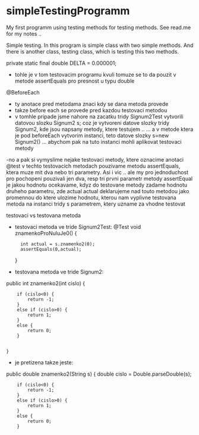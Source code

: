 # simpleTestingProgramm
My first programm using testing methods for testing methods. See read.me for my notes ..

Simple testing. In this program is simple class with two simple methods. And there is another class, testing class, which is testing this two methods.

private static final double DELTA = 0.000001;

- tohle je v tom testovacim programu kvuli tomuze se to da pouzit
v metode assertEquals pro presnost u typu double

@BeforeEach
- ty anotace pred metodama znaci kdy se dana metoda provede
- takze before each se provede pred kazdou testovaci metodou
- v tomhle pripade jsme nahore na zacatku tridy Signum2Test vytvorili
datovou slozku Signum2 s; coz je vytvoreni datove slozky tridy
Signum2, kde jsou napsany metody, ktere testujem ..
... a v metode ktera je pod beforeEach vytvorim instanci,
teto datove slozky s=new Signum2() ... abychom pak na tuto instanci
mohli aplikovat testovaci metody

-no a pak si vymyslime nejake testovaci metody, ktere oznacime 
anotaci @test
v techto testovacich metodach pouzivame metodu assertEquals,
ktera muze mit dva nebo tri parametry. Asi i vic .. ale my pro jednoduchost
pro pochopeni pouzivali jen dva, resp tri
prvni parametr metody assertEqual je jakou hodnotu ocekavame,
kdyz do testovane metody zadame hodnotu druheho parametru, zde actual
actual deklarujeme nad touto metodou jako promennou do ktere ulozime
hodnotu, kterou nam vyplivne testovana metoda na instanci tridy s parametrem,
ktery uzname za vhodne testovat

testovaci vs testovana metoda

- testovaci metoda ve tride Signum2Test:
@Test
	void znamenkoProNuluJe0() {
		
		int actual = s.znamenko2(0);
		assertEquals(0,actual);
		
		
	}

- testovana metoda ve tride Signum2:

public int znamenko2(int cislo) {
		
		if (cislo<0) {
			return -1;
		}
		else if (cislo>0) {
			return 1;
		}
		else {
			return 0;
		}
			
		
	}
- je pretizena takze jeste:

public double znamenko2(String s) {
		double cislo = Double.parseDouble(s);
		
		if (cislo<0) {
			return -1;
		}
		else if (cislo>0) {
			return 1;
		}
		else {
			return 0;
		}

